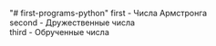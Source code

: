 "# first-programs-python" 
first - Числа Армстронга<br>
second - Дружественные числа<br>
third - Обрученные числа<br>